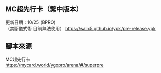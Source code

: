 ## MC超先行卡（繁中版本）
更新日期：10/25 (BPRO)  
（禁斷儀式術 目前無法使用）
<https://salix5.github.io/ypk/pre-release.ypk>


## 腳本來源
MC超先行卡  
<https://mycard.world/ygopro/arena/#/superpre>
